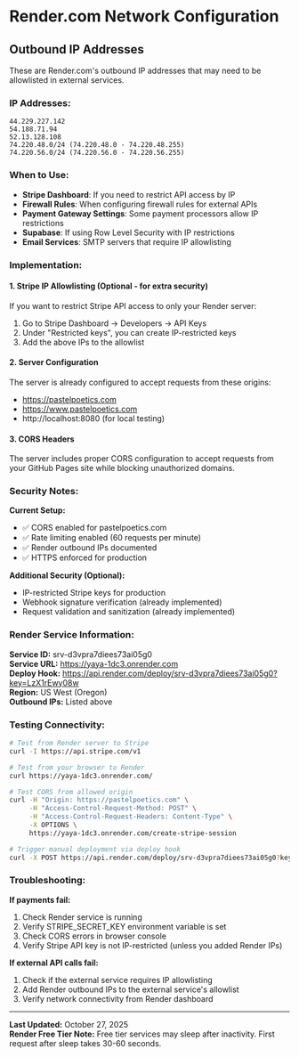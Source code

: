 # Render.com Network Configuration

## Outbound IP Addresses

These are Render.com's outbound IP addresses that may need to be allowlisted in external services.

### IP Addresses:
```
44.229.227.142
54.188.71.94
52.13.128.108
74.220.48.0/24 (74.220.48.0 - 74.220.48.255)
74.220.56.0/24 (74.220.56.0 - 74.220.56.255)
```

### When to Use:
- **Stripe Dashboard**: If you need to restrict API access by IP
- **Firewall Rules**: When configuring firewall rules for external APIs
- **Payment Gateway Settings**: Some payment processors allow IP restrictions
- **Supabase**: If using Row Level Security with IP restrictions
- **Email Services**: SMTP servers that require IP allowlisting

### Implementation:

#### 1. Stripe IP Allowlisting (Optional - for extra security)
If you want to restrict Stripe API access to only your Render server:
1. Go to Stripe Dashboard → Developers → API Keys
2. Under "Restricted keys", you can create IP-restricted keys
3. Add the above IPs to the allowlist

#### 2. Server Configuration
The server is already configured to accept requests from these origins:
- https://pastelpoetics.com
- https://www.pastelpoetics.com
- http://localhost:8080 (for local testing)

#### 3. CORS Headers
The server includes proper CORS configuration to accept requests from your GitHub Pages site while blocking unauthorized domains.

### Security Notes:

**Current Setup:**
- ✅ CORS enabled for pastelpoetics.com
- ✅ Rate limiting enabled (60 requests per minute)
- ✅ Render outbound IPs documented
- ✅ HTTPS enforced for production

**Additional Security (Optional):**
- IP-restricted Stripe keys for production
- Webhook signature verification (already implemented)
- Request validation and sanitization (already implemented)

### Render Service Information:

**Service ID:** srv-d3vpra7diees73ai05g0  
**Service URL:** https://yaya-1dc3.onrender.com  
**Deploy Hook:** https://api.render.com/deploy/srv-d3vpra7diees73ai05g0?key=LzX1rEwy08w  
**Region:** US West (Oregon)  
**Outbound IPs:** Listed above  

### Testing Connectivity:

```bash
# Test from Render server to Stripe
curl -I https://api.stripe.com/v1

# Test from your browser to Render
curl https://yaya-1dc3.onrender.com/

# Test CORS from allowed origin
curl -H "Origin: https://pastelpoetics.com" \
     -H "Access-Control-Request-Method: POST" \
     -H "Access-Control-Request-Headers: Content-Type" \
     -X OPTIONS \
     https://yaya-1dc3.onrender.com/create-stripe-session

# Trigger manual deployment via deploy hook
curl -X POST https://api.render.com/deploy/srv-d3vpra7diees73ai05g0?key=LzX1rEwy08w
```

### Troubleshooting:

**If payments fail:**
1. Check Render service is running
2. Verify STRIPE_SECRET_KEY environment variable is set
3. Check CORS errors in browser console
4. Verify Stripe API key is not IP-restricted (unless you added Render IPs)

**If external API calls fail:**
1. Check if the external service requires IP allowlisting
2. Add Render outbound IPs to the external service's allowlist
3. Verify network connectivity from Render dashboard

---

**Last Updated:** October 27, 2025  
**Render Free Tier Note:** Free tier services may sleep after inactivity. First request after sleep takes 30-60 seconds.
